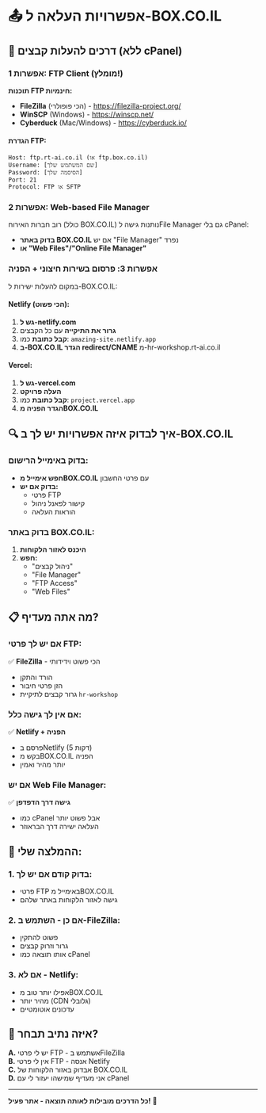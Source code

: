 # 📤 אפשרויות העלאה ל-BOX.CO.IL

## 🎯 דרכים להעלות קבצים (ללא cPanel)

### אפשרות 1: FTP Client (מומלץ!)
**תוכנות FTP חינמיות:**
- **FileZilla** (הכי פופולרי) - https://filezilla-project.org/
- **WinSCP** (Windows) - https://winscp.net/
- **Cyberduck** (Mac/Windows) - https://cyberduck.io/

#### הגדרת FTP:
```
Host: ftp.rt-ai.co.il (או ftp.box.co.il)
Username: [שם המשתמש שלך]
Password: [הסיסמה שלך]  
Port: 21
Protocol: FTP או SFTP
```

### אפשרות 2: Web-based File Manager
רוב חברות האירוח (כולל BOX.CO.IL) נותנות גישה לFile Manager גם בלי cPanel:
- **בדוק באתר BOX.CO.IL** אם יש "File Manager" נפרד
- **או "Web Files"/"Online File Manager"**

### אפשרות 3: פרסום בשירות חיצוני + הפניה
במקום להעלות ישירות ל-BOX.CO.IL:

#### Netlify (הכי פשוט):
1. **גש ל-netlify.com**
2. **גרור את התיקייה** עם כל הקבצים
3. **קבל כתובת** כמו: `amazing-site.netlify.app`
4. **ב-BOX.CO.IL הגדר redirect/CNAME** מ-hr-workshop.rt-ai.co.il

#### Vercel:
1. **גש ל-vercel.com**  
2. **העלה פרויקט**
3. **קבל כתובת** כמו: `project.vercel.app`
4. **הגדר הפניה מBOX.CO.IL**

## 🔍 איך לבדוק איזה אפשרויות יש לך ב-BOX.CO.IL

### בדוק באימייל הרישום:
- **חפש אימייל מBOX.CO.IL** עם פרטי החשבון
- **בדוק אם יש:**
  - פרטי FTP
  - קישור לפאנל ניהול
  - הוראות העלאה

### בדוק באתר BOX.CO.IL:
1. **היכנס לאזור הלקוחות**
2. **חפש:**
   - "ניהול קבצים"
   - "File Manager" 
   - "FTP Access"
   - "Web Files"

## 📋 מה אתה מעדיף?

### אם יש לך פרטי FTP:
✅ **FileZilla** - הכי פשוט וידידותי  
- הורד והתקן
- הזן פרטי חיבור
- גרור קבצים לתיקיית `hr-workshop`

### אם אין לך גישה כלל:
✅ **Netlify + הפניה**
- פרסם בNetlify (5 דקות)
- בקש מBOX.CO.IL הפניה
- יותר מהיר ואמין

### אם יש Web File Manager:
✅ **גישה דרך הדפדפן**
- כמו cPanel אבל פשוט יותר
- העלאה ישירה דרך הבראוזר

## 🚀 ההמלצה שלי:

### 1. בדוק קודם אם יש לך:
- פרטי FTP באימייל מBOX.CO.IL
- גישה לאזור הלקוחות באתר שלהם

### 2. אם כן - השתמש ב-FileZilla:
- פשוט להתקין
- גרור וזרוק קבצים
- אותו תוצאה כמו cPanel

### 3. אם לא - Netlify:
- אפילו יותר טוב מBOX.CO.IL
- מהיר יותר (CDN גלובלי)
- עדכונים אוטומטיים

## 🤔 איזה נתיב תבחר?

**A.** יש לי פרטי FTP - אשתמש בFileZilla  
**B.** אין לי פרטי FTP - אנסה Netlify  
**C.** אבדוק באזור הלקוחות של BOX.CO.IL  
**D.** אני מעדיף שמישהו יעזור לי עם cPanel  

---
**כל הדרכים מובילות לאותה תוצאה - אתר פעיל!** 🎯